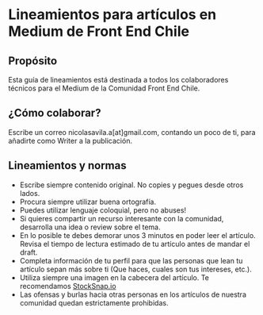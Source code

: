 # Lineamientos para artículos en Medium de Front End Chile

## Propósito
Esta guía de lineamientos está destinada a todos los colaboradores técnicos para el Medium de la Comunidad Front End Chile.

## ¿Cómo colaborar?
Escribe un correo nicolasavila.a[at]gmail.com, contando un poco de ti, para añadirte como Writer a la publicación.

## Lineamientos y normas
* Escribe siempre contenido original. No copies y pegues desde otros lados.
* Procura siempre utilizar buena ortografía.
* Puedes utilizar lenguaje coloquial, pero no abuses!
* Si quieres compartir un recurso interesante con la comunidad, desarrolla una idea o review sobre el tema.
* En lo posible te debes demorar unos 3 minutos en poder leer el artículo. Revisa el tiempo de lectura estimado de tu artículo antes de mandar el draft.
* Completa información de tu perfil para que las personas que lean tu artículo sepan más sobre ti (Que haces, cuales son tus intereses, etc.).
* Utiliza siempre una imagen en la cabecera del artículo. Te recomendamos [StockSnap.io](https://stocksnap.io/)
* Las ofensas y burlas hacia otras personas en los artículos de nuestra comunidad quedan estrictamente prohibidas.